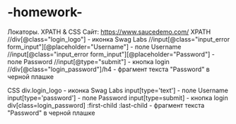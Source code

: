 # -homework-
Локаторы. XPATH & CSS
Сайт: https://www.saucedemo.com/
XPATH
//div[@class="login_logo"] - иконка Swag Labs
//input[@class="input_error form_input"][@placeholder="Username"] - поле Username
//input[@class="input_error form_input"][@placeholder="Password"] - поле Password
//input[@type="submit"] - кнопка login
//div[@class="login_password"]/h4 - фрагмент текста "Password" в черной плашке

CSS
div.login_logo - иконка Swag Labs
input[type='text'] - поле Username
input[type='password'] - поле Password
input[type=submit] - кнопка login
div[class=login_password] :first-child :last-child - фрагмент текста "Password" в черной плашке
